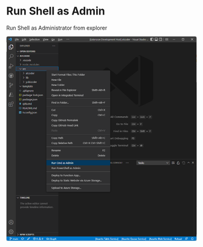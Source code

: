 # Run Shell as Admin

Run Shell as Administrator from explorer

![run-shell-as-admin](https://github.com/taizod1024/vscode-run-shell-as-admin-extension/blob/main/images/run-shell-as-admin.png?raw=true)
